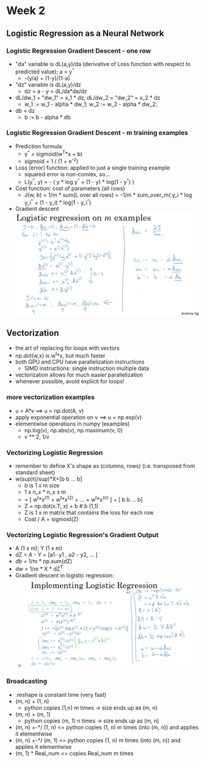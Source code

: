 # Week 2

## Logistic Regression as a Neural Network

### Logistic Regression Gradient Descent - one row

- "da" variable is dL(a,y)/da (derivative of Loss function with respect to predicted value); a = y<sup>^</sup>
  - -(y/a) + (1-y)/(1-a)
- "dz" variable is dL(a,y)/dz
  - dz = a - y = dL/da\*da/dz
- dL/dw_1 = "dw_1" = x_1 \* dz, dL/dw_2 = "dw_2" = x_2 \* dz
  - w_1 := w_1 - alpha \* dw_1; w_2 := w_2 - alpha \* dw_2; 
- db = dz
  - b := b - alpha \* db
  
### Logistic Regression Gradient Descent - m training examples

- Prediction formula:
  - y<sup>^</sup> = sigmoid(w<sup>T</sup>\*x + b)
  - sigmoid = 1 / (1 + e<sup>-z</sup>)
- Loss (error) function: applied to just a single training example
  - squared error is non-convex, so...
  - L(y<sup>^</sup>, y) = - ( y \* log y<sup>^</sup> + (1 - y) \* log(1 - y<sup>^</sup>) )
- Cost function: cost of parameters (all rows)
  - J(w, b) = 1/m * sum(L over all rows) = -1/m * sum_over_m( y_i \* log y_i<sup>^</sup> + (1 - y_i) \* log(1 - y_i<sup>^</sup>)
- Gradient descent
![img](https://github.com/chriseal/deep_learning_ai/blob/master/week2/one%20step%20of%20gradient%20descent%20pseudo%20code.png)

## Vectorization

- the art of replacing for loops with vectors
- np.dot(w,x) is w<sup>t</sup>\*x, but much faster
- both GPU and CPU have parallelization instructions
  - SIMD instructions: single instruction multiple data
- vectorization allows for much easier parallelization 
- whenever possible, avoid explicit for loops!

### more vectorization examples

- u = A\*v ==> u = np.dot(A, v)
- apply exponential operation on v ==> u = np.exp(v)
- elementwise operations in numpy (examples)
  - np.log(v), np.abs(v), np.maximum(v, 0)
  - v ** 2, 1/v

### Vectorizing Logistic Regression

- remember to define X's shape as (columns, rows) (i.e. transposed from standard sheet)
- w(sup)t(/sup)\*X+[b b ... b]
  - b is 1 x m size
  - 1 x n_x \* n_x x m
  - = [ w<sup>t</sup>\*x<sup>(1)</sup> + w<sup>t</sup>\*x<sup>(2)</sup> + ... + w<sup>t</sup>\*x<sup>(n)</sup> ] + [ b b ... b]
  - Z = np.dot(x.T, x) + b  # b (1,1)
  - Z is 1 x m matrix that contains the loss for each row 
  - Cost / A = sigmoid(Z)
  
### Vectorizing Logistic Regression's Gradient Output

- A (1 x m); Y (1 x m)
- dZ = A - Y = [a1- y1 , a2 - y2, ... ]
- db = 1/m \* np.sum(dZ)
- dw = 1/m \* X \* dZ<sup>T</sup>
- Gradient descent in logistic regression:
  - ![img](https://github.com/chriseal/deep_learning_ai/blob/master/week2/vectorized_gradient_descent_logistic_regression.png)

### Broadcasting

- .reshape is constant time (very fast)
- (m, n) + (1, n) 
  - python copies (1,n) m times -> size ends up as (m, n)
- (m, n) + (m, 1)
  - python copies (m, 1) n times -> size ends up as (m, n)
- (m, n) +-\*/ (1, n) <= python copies (1, n) m times (into (m, n)) and applies it elementwise
- (m, n) +-\*/ (m, 1) <= python copies (1, n) m times (into (m, n)) and applies it elementwise
- (m, 1) \* Real_num <= copies Real_num m times
